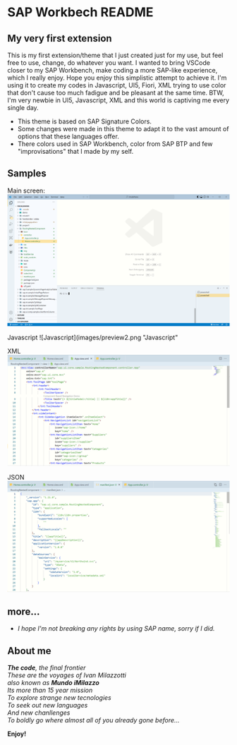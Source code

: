 # SAP Workbech README

## My very first extension

This is my first extension/theme that I just created just for my use, but feel free to use, change, do whatever you want.
I wanted to bring VSCode closer to my SAP Workbench, make coding a more SAP-like experience, which I really enjoy. Hope you enjoy this simplistic attempt to achieve it.
I'm using it to create my codes in Javascript, UI5, Fiori, XML trying to use color that don't cause too much fadigue and be pleasant at the same time.
BTW, I'm very newbie in UI5, Javascript, XML and this world is captiving me every single day.

* This theme is based on SAP Signature Colors.
* Some changes were made in this theme to adapt it to the vast amount of options that these languages ​​offer.
* There colors used in SAP Workbench, color from SAP BTP and few "improvisations" that I made by my self.

## Samples

Main screen:
![Main Screen](images/preview1.png "Main Screen")

Javascript
![Javascript](images/preview2.png "Javascript"

XML
![XML](images/preview3.png "XML")

JSON
![JSON](images/preview4.png "JSON")

## more...

* _I hope I'm not breaking any rights by using SAP name, sorry if I did._

## About me

_**The code**, the final frontier\
These are the voyages of Ivan Milazzotti\
also known as **Mundo iMilazzo**\
Its more than 15 year mission\
To explore strange new tecnologies\
To seek out new languages\
And new chanllenges\
To boldly go where almost all of you already gone before..._

**Enjoy!**

